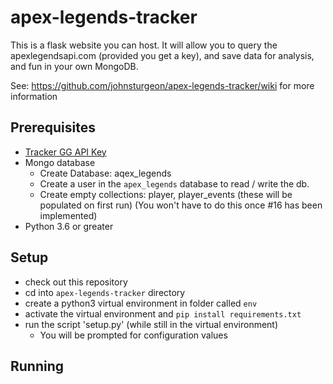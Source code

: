 # apex-legends-tracker
This is a flask website you can host.  It will allow you to query the apexlegendsapi.com
(provided you get a key), and save data for analysis, and fun in your own MongoDB.

See: https://github.com/johnsturgeon/apex-legends-tracker/wiki for more information

## Prerequisites
- [Tracker GG API Key](https://tracker.gg/developers/docs/getting-started)
- Mongo database 
    - Create Database: aqex_legends
    - Create a user in the `apex_legends` database to read / write the db.
    - Create empty collections: player, player_events (these will be populated on first run)
      (You won't have to do this once #16 has been implemented)
- Python 3.6 or greater    

## Setup
- check out this repository
- cd into `apex-legends-tracker` directory
- create a python3 virtual environment in folder called `env`
- activate the virtual environment and `pip install requirements.txt`
- run the script 'setup.py' (while still in the virtual environment)
   - You will be prompted for configuration values
  
## Running

